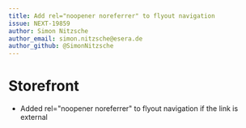 ```yaml
---
title: Add rel="noopener noreferrer" to flyout navigation
issue: NEXT-19859
author: Simon Nitzsche
author_email: simon.nitzsche@esera.de
author_github: @SimonNitzsche
---
```

# Storefront
* Added rel="noopener noreferrer" to flyout navigation if the link is external
